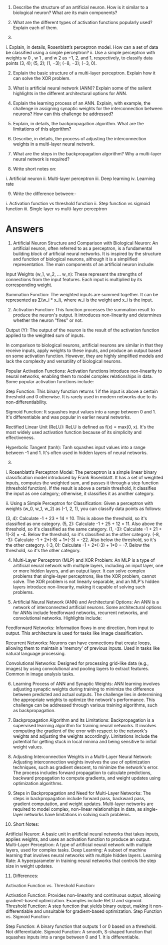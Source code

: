 1. Describe the structure of an artificial neuron. How is it similar to a biological neuron? What
are its main components?

2. What are the different types of activation functions popularly used? Explain each of them.

3.
i. Explain, in details, Rosenblatt’s perceptron model. How can a set of data be classified using a
simple perceptron?
ii. Use a simple perceptron with weights w 0 , w 1 , and w 2  as −1, 2, and 1, respectively, to classify
data points (3, 4); (5, 2); (1, −3); (−8, −3); (−3, 0).

2. Explain the basic structure of a multi-layer perceptron. Explain how it can solve the XOR
problem.

3. What is artificial neural network (ANN)? Explain some of the salient highlights in the
different architectural options for ANN.

4. Explain the learning process of an ANN. Explain, with example, the challenge in assigning
synaptic weights for the interconnection between neurons? How can this challenge be
addressed?

5. Explain, in details, the backpropagation algorithm. What are the limitations of this
algorithm?

6. Describe, in details, the process of adjusting the interconnection weights in a multi-layer
neural network.

7. What are the steps in the backpropagation algorithm? Why a multi-layer neural network is
required?

8. Write short notes on:

i. Artificial neuron
ii. Multi-layer perceptron
iii. Deep learning
iv. Learning rate

9. Write the difference between:-

i. Activation function vs threshold function
ii. Step function vs sigmoid function
iii. Single layer vs multi-layer perceptron

# Answers

1. Artificial Neuron Structure and Comparison with Biological Neuron:
An artificial neuron, often referred to as a perceptron, is a fundamental building block of artificial neural networks. It is inspired by the structure and function of biological neurons, although it is a simplified representation. The main components of an artificial neuron include:

Input Weights (w_1, w_2, ... w_n): These represent the strengths of connections from the input features. Each input is multiplied by its corresponding weight.

Summation Function: The weighted inputs are summed together. It can be represented as Σ(w_i * x_i), where w_i is the weight and x_i is the input.

2. Activation Function: This function processes the summation result to produce the neuron's output. It introduces non-linearity and determines whether the neuron "fires" or not.

Output (Y): The output of the neuron is the result of the activation function applied to the weighted sum of inputs.

In comparison to biological neurons, artificial neurons are similar in that they receive inputs, apply weights to these inputs, and produce an output based on some activation function. However, they are highly simplified models and lack the complexity and versatility of biological neurons.

Popular Activation Functions:
Activation functions introduce non-linearity to neural networks, enabling them to model complex relationships in data. Some popular activation functions include:

Step Function: This binary function returns 1 if the input is above a certain threshold and 0 otherwise. It is rarely used in modern networks due to its non-differentiability.

Sigmoid Function: It squashes input values into a range between 0 and 1. It's differentiable and was popular in earlier neural networks.

Rectified Linear Unit (ReLU): ReLU is defined as f(x) = max(0, x). It's the most widely used activation function because of its simplicity and effectiveness.

Hyperbolic Tangent (tanh): Tanh squashes input values into a range between -1 and 1. It's often used in hidden layers of neural networks.

3. 
i. Rosenblatt’s Perceptron Model:
The perceptron is a simple linear binary classification model introduced by Frank Rosenblatt. It has a set of weighted inputs, computes the weighted sum, and passes it through a step function (threshold function). If the result is above a certain threshold, it classifies the input as one category; otherwise, it classifies it as another category.

ii. Using a Simple Perceptron for Classification:
Given a perceptron with weights (w_0, w_1, w_2) as (-1, 2, 1), you can classify data points as follows:

(3, 4): Calculate -1 + 23 + 14 = 10. This is above the threshold, so it's classified as one category.
(5, 2): Calculate -1 + 25 + 12 = 11. Also above the threshold, so it's classified as the same category.
(1, -3): Calculate -1 + 21 + 1(-3) = -4. Below the threshold, so it's classified as the other category.
(-8, -3): Calculate -1 + 2*(-8) + 1*(-3) = -22. Also below the threshold, so it's the other category.
(-3, 0): Calculate -1 + 2*(-3) + 1*0 = -7. Below the threshold, so it's the other category.

4. Multi-Layer Perceptron (MLP) and XOR Problem:
An MLP is a type of artificial neural network with multiple layers, including an input layer, one or more hidden layers, and an output layer. It can solve complex problems that single-layer perceptrons, like the XOR problem, cannot solve. The XOR problem is not linearly separable, and an MLP's hidden layers introduce non-linearity, making it capable of solving such problems.

5. Artificial Neural Network (ANN) and Architectural Options:
An ANN is a network of interconnected artificial neurons. Some architectural options for ANNs include feedforward networks, recurrent networks, and convolutional networks. Highlights include:

Feedforward Networks: Information flows in one direction, from input to output. This architecture is used for tasks like image classification.

Recurrent Networks: Neurons can have connections that create loops, allowing them to maintain a 'memory' of previous inputs. Used in tasks like natural language processing.

Convolutional Networks: Designed for processing grid-like data (e.g., images) by using convolutional and pooling layers to extract features. Common in image analysis tasks.

6. Learning Process of ANN and Synaptic Weights:
ANN learning involves adjusting synaptic weights during training to minimize the difference between predicted and actual outputs. The challenge lies in determining the appropriate weights to optimize the network's performance. This challenge can be addressed through various training algorithms, such as backpropagation.

7. Backpropagation Algorithm and Its Limitations:
Backpropagation is a supervised learning algorithm for training neural networks. It involves computing the gradient of the error with respect to the network's weights and adjusting the weights accordingly. Limitations include the potential for getting stuck in local minima and being sensitive to initial weight values.

8. Adjusting Interconnection Weights in a Multi-Layer Neural Network:
Adjusting interconnection weights involves the use of optimization techniques, such as gradient descent, to minimize the network's error. The process includes forward propagation to calculate predictions, backward propagation to compute gradients, and weight updates using optimization algorithms.

9. Steps in Backpropagation and Need for Multi-Layer Networks:
The steps in backpropagation include forward pass, backward pass, gradient computation, and weight updates. Multi-layer networks are required to model complex, non-linear relationships in data, as single-layer networks have limitations in solving such problems.

10. Short Notes:

Artificial Neuron: A basic unit in artificial neural networks that takes inputs, applies weights, and uses an activation function to produce an output.
Multi-Layer Perceptron: A type of artificial neural network with multiple layers, used for complex tasks.
Deep Learning: A subset of machine learning that involves neural networks with multiple hidden layers.
Learning Rate: A hyperparameter in training neural networks that controls the step size in weight updates.

11. Differences:

Activation Function vs. Threshold Function:

Activation Function: Provides non-linearity and continuous output, allowing gradient-based optimization. Examples include ReLU and sigmoid.
Threshold Function: A step function that yields binary output, making it non-differentiable and unsuitable for gradient-based optimization.
Step Function vs. Sigmoid Function:

Step Function: A binary function that outputs 1 or 0 based on a threshold. Not differentiable.
Sigmoid Function: A smooth, S-shaped function that squashes inputs into a range between 0 and 1. It is differentiable.


```python

```
